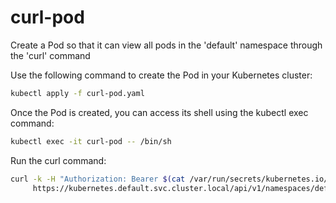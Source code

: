 # curl-pod
Create a Pod so that it can view all pods in the 'default' namespace through the 'curl' command

Use the following command to create the Pod in your Kubernetes cluster:
```sh
kubectl apply -f curl-pod.yaml
```
Once the Pod is created, you can access its shell using the kubectl exec command:
```sh
kubectl exec -it curl-pod -- /bin/sh
```
Run the curl command:
```sh
curl -k -H "Authorization: Bearer $(cat /var/run/secrets/kubernetes.io/serviceaccount/token)" \
     https://kubernetes.default.svc.cluster.local/api/v1/namespaces/default/pods
```




